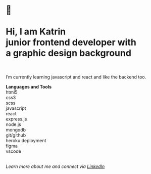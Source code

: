 </br>  
  
:wave:</br>  
Hi, I am Katrin  
junior frontend developer with  
a graphic design background   
=== 
<br>  
  
I’m currently learning javascript and react and like the backend too.
  
  
**Languages and Tools**  
html5  
css3  
scss  
javascript    
react  
express.js  
node.js  
mongodb  
git/github  
heroku deployment    
figma  
vscode  
<br>
  
*Learn more about me and connect via [LinkedIn](https://www.linkedin.com/in/katrin-kleemann/)*
